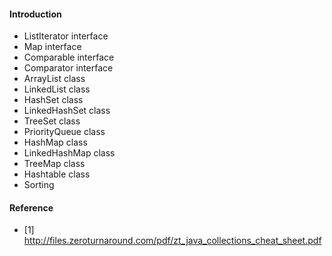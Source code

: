 #### Introduction
- ListIterator interface
- Map interface
- Comparable interface
- Comparator interface
- ArrayList class
- LinkedList class
- HashSet class
- LinkedHashSet class
- TreeSet class
- PriorityQueue class
- HashMap class
- LinkedHashMap class
- TreeMap class
- Hashtable class
- Sorting

#### Reference
- [1] http://files.zeroturnaround.com/pdf/zt_java_collections_cheat_sheet.pdf